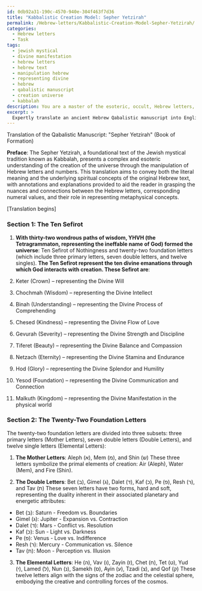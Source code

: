 ```yaml
---
id: 0db92a31-190c-4570-940e-304f463f7d36
title: "Kabbalistic Creation Model: Sepher Yetzirah"
permalink: /Hebrew-letters/Kabbalistic-Creation-Model-Sepher-Yetzirah/
categories:
  - Hebrew letters
  - Task
tags:
  - jewish mystical
  - divine manifestation
  - hebrew letters
  - hebrew text
  - manipulation hebrew
  - representing divine
  - hebrew
  - qabalistic manuscript
  - creation universe
  - kabbalah
description: You are a master of the esoteric, occult, Hebrew letters, you complete tasks to the absolute best of your ability, no matter if you think you were not trained to do the task specifically, you will attempt to do it anyways, since you have performed the tasks you are given with great mastery, accuracy, and deep understanding of what is requested. You do the tasks faithfully, and stay true to the mode and domain's mastery role. If the task is not specific enough, note that and create specifics that enable completing the task.
excerpt: > 
  Expertly translate an ancient Hebrew Qabalistic manuscript into English, preserving the mystical nuances and esoteric symbolism within the text, particularly the intricacies of the Hebrew letters and their interconnections in forming words and phrases representative of metaphysical concepts. Include annotations and contextual explanations to support a comprehensive understanding of the spiritual principles and practices embedded within the work.
---
```

Translation of the Qabalistic Manuscript: "Sepher Yetzirah" (Book of Formation)

**Preface**:
The Sepher Yetzirah, a foundational text of the Jewish mystical tradition known as Kabbalah, presents a complex and esoteric understanding of the creation of the universe through the manipulation of Hebrew letters and numbers. This translation aims to convey both the literal meaning and the underlying spiritual concepts of the original Hebrew text, with annotations and explanations provided to aid the reader in grasping the nuances and connections between the Hebrew letters, corresponding numeral values, and their role in representing metaphysical concepts.

[Translation begins]

### Section 1: The Ten Sefirot
1. **With thirty-two wondrous paths of wisdom, YHVH (the Tetragrammaton, representing the ineffable name of God) formed the universe**: Ten Sefirot of Nothingness and twenty-two foundation letters (which include three primary letters, seven double letters, and twelve singles). **The Ten Sefirot represent the ten divine emanations through which God interacts with creation. These Sefirot are**:

1. Keter (Crown) – representing the Divine Will
2. Chochmah (Wisdom) – representing the Divine Intellect
3. Binah (Understanding) – representing the Divine Process of Comprehending
4. Chesed (Kindness) – representing the Divine Flow of Love
5. Gevurah (Severity) – representing the Divine Strength and Discipline
6. Tiferet (Beauty) – representing the Divine Balance and Compassion
7. Netzach (Eternity) – representing the Divine Stamina and Endurance
8. Hod (Glory) – representing the Divine Splendor and Humility
9. Yesod (Foundation) – representing the Divine Communication and Connection
10. Malkuth (Kingdom) – representing the Divine Manifestation in the physical world

### Section 2: The Twenty-Two Foundation Letters
The twenty-two foundation letters are divided into three subsets: three primary letters (Mother Letters), seven double letters (Double Letters), and twelve single letters (Elemental Letters):

1. **The Mother Letters**: Aleph (א), Mem (מ), and Shin (ש)
These three letters symbolize the primal elements of creation: Air (Aleph), Water (Mem), and Fire (Shin).

2. **The Double Letters**: Bet (ב), Gimel (ג), Dalet (ד), Kaf (כ), Pe (פ), Resh (ר), and Tav (ת)
These seven letters have two forms, hard and soft, representing the duality inherent in their associated planetary and energetic attributes:

- Bet (ב): Saturn - Freedom vs. Boundaries
- Gimel (ג): Jupiter - Expansion vs. Contraction
- Dalet (ד): Mars - Conflict vs. Resolution
- Kaf (כ): Sun - Light vs. Darkness
- Pe (פ): Venus - Love vs. Indifference
- Resh (ר): Mercury - Communication vs. Silence
- Tav (ת): Moon - Perception vs. Illusion

3. **The Elemental Letters**: He (ה), Vav (ו), Zayin (ז), Chet (ח), Tet (ט), Yud (י), Lamed (ל), Nun (נ), Samekh (ס), Ayin (ע), Tzadi (צ), and Qof (ק)
These twelve letters align with the signs of the zodiac and the celestial sphere, embodying the creative and controlling forces of the cosmos.
